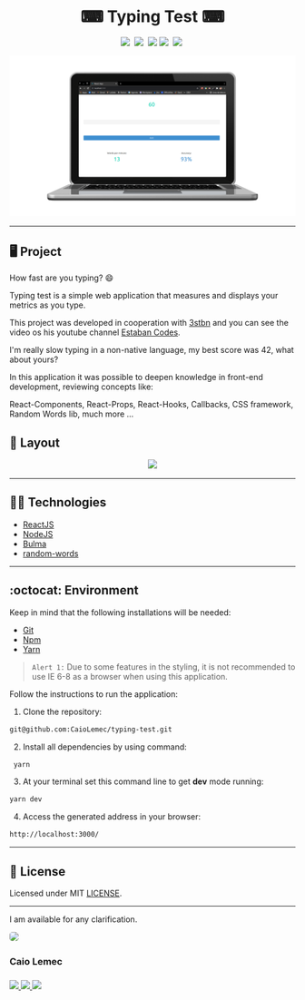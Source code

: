 
<h1 align="center">⌨   Typing Test   ⌨</h1>
<p align="center">
  <a href="#desktop_computer-project"><img src="https://img.shields.io/static/v1?label=&message=Project&color=333333&style=for-the-badge&logo=Next.js"/></a>&nbsp;
   <a href="#nail_care-layout"><img src="https://img.shields.io/static/v1?label=&message=Layout&color=2DBEB1&style=for-the-badge&logo=CSS3"/></a>&nbsp;
  <a href="#technologist-technologies"><img src="https://img.shields.io/static/v1?label=&message=Technologies&color=333333&style=for-the-badge&logo=Jamstack"/></a>
  <a href="#octocat-environment"><img src="https://img.shields.io/static/v1?label=&message=Environment&color=333333&style=for-the-badge&logo=visual-studio-code"/></a>&nbsp;
  <a href="#bookmark_tabs-license"><img src="https://img.shields.io/static/v1?label=&message=License&color=333333&style=for-the-badge&logo=LibreOffice"/></a>&nbsp;
</p>
<p align="center">
 <img alt="typing test mockup" src="./public/typingTest.png" width="auto">
</p>
<hr>

## :desktop_computer: Project

How fast are you typing? 😄

Typing test is a simple web application that measures and displays your metrics as you type.

This project was developed in cooperation with [3stbn](https://github.com/3stbn) and you can see the video os his youtube channel [Estaban Codes](https://www.youtube.com/channel/UCbWV65OoGP6mw2pGd0c5E-g).

I'm really slow typing in a non-native language, my best score was 42, what about yours?

In this application it was possible to deepen knowledge in front-end development, reviewing concepts like:

React-Components,
React-Props,
React-Hooks,
Callbacks,
CSS framework,
Random Words lib,
much more ...

## :nail_care: Layout
<p align="center">
<img src="./public/typingTest.gif" width="auto"/>

</p>
<hr>

## :technologist: Technologies

- [ReactJS](https://pt-br.reactjs.org/)
- [NodeJS](https://nodejs.org/en/)
- [Bulma](https://bulma.io/)
- [random-words](https://www.npmjs.com/package/random-words)

<hr>

## :octocat: Environment

Keep in mind that the following installations will be needed:

- [Git](https://git-scm.com/book/pt-br/v2/Come%C3%A7ando-Instalando-o-Git)
- [Npm](https://www.npmjs.com/) 
- [Yarn](https://yarnpkg.com/) 

>`Alert 1:` Due to some features in the styling, it is not recommended to use IE 6-8 as a browser when using this application. <br>

Follow the instructions to run the application:

1. Clone the repository: 
```bash 
git@github.com:CaioLemec/typing-test.git
```
2. Install all dependencies by using command:
```bash
 yarn
 ```
3. At your terminal set this command line to get <strong>dev</strong> mode running:
```bash
yarn dev
```
4. Access the generated address in your browser:
```bash
http://localhost:3000/
```
<hr>

## :bookmark_tabs: License

Licensed under MIT [LICENSE](./LICENSE.md).

<hr>

I am available for any clarification. 
    
<img style="border-radius: 30%;" src="https://avatars3.githubusercontent.com/u/59886891?s=460&v=4" width="75px;"/>
<h3>Caio Lemec<h3>
<a href="https://t.me/caiolemec"><img src="https://img.shields.io/badge/Telegram-333333?style=for-the-badge&logo=telegram&logoColor=white"/>
<a href="mailto:caiolemec@gmail.com"><img src="https://img.shields.io/static/v1?label=&message=E-mail&color=333333&style=for-the-badge&logo=Gmail"/>
<a href="https://www.linkedin.com/in/caiolemec/"><img src="https://img.shields.io/static/v1?label=&message=LinkedIn&color=333333&style=for-the-badge&logo=linkedin"/>
<br>
</p>
